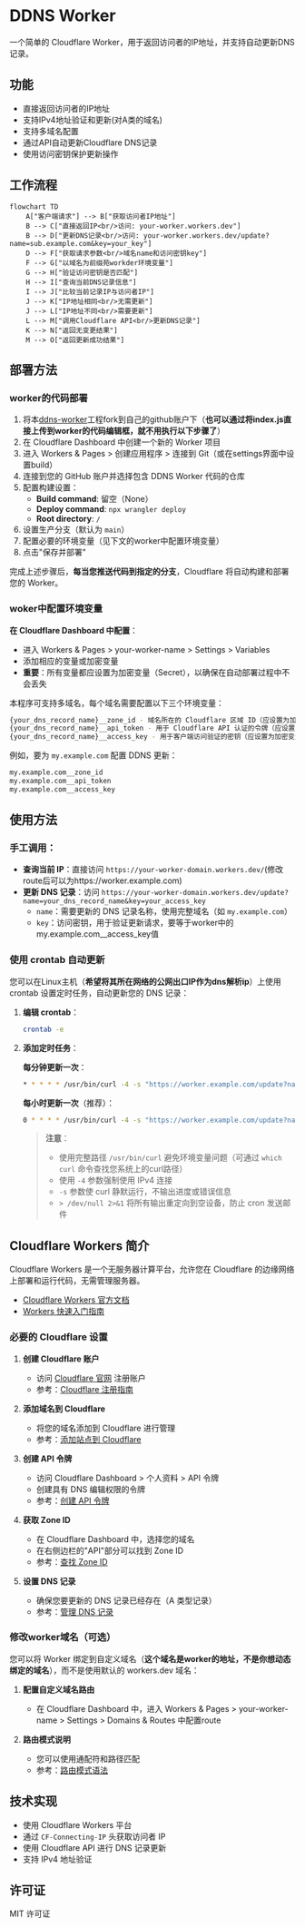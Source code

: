 # DDNS Worker

一个简单的 Cloudflare Worker，用于返回访问者的IP地址，并支持自动更新DNS记录。

## 功能

- 直接返回访问者的IP地址
- 支持IPv4地址验证和更新(对A类的域名)
- 支持多域名配置
- 通过API自动更新Cloudflare DNS记录
- 使用访问密钥保护更新操作

## 工作流程

```mermaid
flowchart TD
    A["客户端请求"] --> B["获取访问者IP地址"]
    B --> C["直接返回IP<br/>访问: your-worker.workers.dev"]
    B --> D["更新DNS记录<br/>访问: your-worker.workers.dev/update?name=sub.example.com&key=your_key"]
    D --> F["获取请求参数<br/>域名name和访问密钥key"]
    F --> G["以域名为前缀苑workder环境变量"]
    G --> H["验证访问密钥是否匹配"]
    H --> I["查询当前DNS记录信息"]
    I --> J["比较当前记录IP与访问者IP"]
    J --> K["IP地址相同<br/>无需更新"]
    J --> L["IP地址不同<br/>需要更新"]
    L --> M["调用Cloudflare API<br/>更新DNS记录"]
    K --> N["返回无变更结果"]
    M --> O["返回更新成功结果"]
```

## 部署方法
### worker的代码部署
1. 将本[ddns-worker](https://github.com/zhyhang/ddns-worker)工程fork到自己的github账户下（**也可以通过将index.js直接上传到worker的代码编辑框，就不用执行以下步骤了**）
1. 在 Cloudflare Dashboard 中创建一个新的 Worker 项目
2. 进入 Workers & Pages > 创建应用程序 > 连接到 Git（或在settings界面中设置build）
3. 连接到您的 GitHub 账户并选择包含 DDNS Worker 代码的仓库
4. 配置构建设置：
   - **Build command**: 留空（None）
   - **Deploy command**: `npx wrangler deploy`
   - **Root directory**: `/`
5. 设置生产分支（默认为 `main`）
6. 配置必要的环境变量（见下文的worker中配置环境变量）
7. 点击"保存并部署"

完成上述步骤后，**每当您推送代码到指定的分支**，Cloudflare 将自动构建和部署您的 Worker。
### woker中配置环境变量

**在 Cloudflare Dashboard 中配置**：
- 进入 Workers & Pages > your-worker-name > Settings > Variables
- 添加相应的变量或加密变量
- **重要**：所有变量都应设置为加密变量（Secret），以确保在自动部署过程中不会丢失

本程序可支持多域名，每个域名需要配置以下三个环境变量：
```bash
{your_dns_record_name}__zone_id - 域名所在的 Cloudflare 区域 ID（应设置为加密变量，否则部署时会覆盖）
{your_dns_record_name}__api_token - 用于 Cloudflare API 认证的令牌（应设置为加密变量）
{your_dns_record_name}__access_key - 用于客户端访问验证的密钥（应设置为加密变量）
```
例如，要为 `my.example.com` 配置 DDNS 更新：
```bash
my.example.com__zone_id
my.example.com__api_token
my.example.com__access_key
```
## 使用方法
### 手工调用：

- **查询当前 IP**：直接访问 `https://your-worker-domain.workers.dev/`(修改route后可以为https://worker.example.com)
- **更新 DNS 记录**：访问 `https://your-worker-domain.workers.dev/update?name=your_dns_record_name&key=your_access_key`
  - `name`：需要更新的 DNS 记录名称，使用完整域名（如 `my.example.com`）
  - `key`：访问密钥，用于验证更新请求，要等于worker中的my.example.com__access_key值
### 使用 crontab 自动更新
您可以在Linux主机（**希望将其所在网络的公网出口IP作为dns解析ip**）上使用 crontab 设置定时任务，自动更新您的 DNS 记录：

1. **编辑 crontab**：
   ```bash
   crontab -e
   ```
2. **添加定时任务**：

   **每分钟更新一次**：
   ```bash
   * * * * * /usr/bin/curl -4 -s "https://worker.example.com/update?name=your.example.com&key=your_access_key" > /dev/null 2>&1
   ```

   **每小时更新一次**（推荐）：
   ```bash
   0 * * * * /usr/bin/curl -4 -s "https://worker.example.com/update?name=your.example.com&key=your_access_key" > /dev/null 2>&1
   ```
   > **注意**：
   > - 使用完整路径 `/usr/bin/curl` 避免环境变量问题（可通过 `which curl` 命令查找您系统上的curl路径）
   > - 使用 `-4` 参数强制使用 IPv4 连接
   > - `-s` 参数使 curl 静默运行，不输出进度或错误信息
   > - `> /dev/null 2>&1` 将所有输出重定向到空设备，防止 cron 发送邮件
## Cloudflare Workers 简介

Cloudflare Workers 是一个无服务器计算平台，允许您在 Cloudflare 的边缘网络上部署和运行代码，无需管理服务器。

- [Cloudflare Workers 官方文档](https://developers.cloudflare.com/workers/)
- [Workers 快速入门指南](https://developers.cloudflare.com/workers/get-started/guide/)

### 必要的 Cloudflare 设置

1. **创建 Cloudflare 账户**
   - 访问 [Cloudflare 官网](https://www.cloudflare.com/) 注册账户
   - 参考：[Cloudflare 注册指南](https://developers.cloudflare.com/fundamentals/account-and-billing/account-setup/create-account/)

2. **添加域名到 Cloudflare**
   - 将您的域名添加到 Cloudflare 进行管理
   - 参考：[添加站点到 Cloudflare](https://developers.cloudflare.com/fundamentals/get-started/setup/add-site/)

3. **创建 API 令牌**
   - 访问 Cloudflare Dashboard > 个人资料 > API 令牌
   - 创建具有 DNS 编辑权限的令牌
   - 参考：[创建 API 令牌](https://developers.cloudflare.com/fundamentals/api/get-started/create-token/)

4. **获取 Zone ID**
   - 在 Cloudflare Dashboard 中，选择您的域名
   - 在右侧边栏的"API"部分可以找到 Zone ID
   - 参考：[查找 Zone ID](https://developers.cloudflare.com/fundamentals/get-started/basic-tasks/find-account-and-zone-ids/)

5. **设置 DNS 记录**
   - 确保您要更新的 DNS 记录已经存在（A 类型记录）
   - 参考：[管理 DNS 记录](https://developers.cloudflare.com/dns/manage-dns-records/how-to/create-dns-records/)

### 修改worker域名（可选）

您可以将 Worker 绑定到自定义域名（**这个域名是worker的地址，不是你想动态绑定的域名**），而不是使用默认的 workers.dev 域名：

1. **配置自定义域名路由**
   - 在 Cloudflare Dashboard 中，进入 Workers & Pages >  your-worker-name > Settings > Domains & Routes 中配置route

2. **路由模式说明**
   - 您可以使用通配符和路径匹配
   - 参考：[路由模式语法](https://developers.cloudflare.com/workers/configuration/routing/routes/)


## 技术实现

- 使用 Cloudflare Workers 平台
- 通过 `CF-Connecting-IP` 头获取访问者 IP
- 使用 Cloudflare API 进行 DNS 记录更新
- 支持 IPv4 地址验证

## 许可证

MIT 许可证
